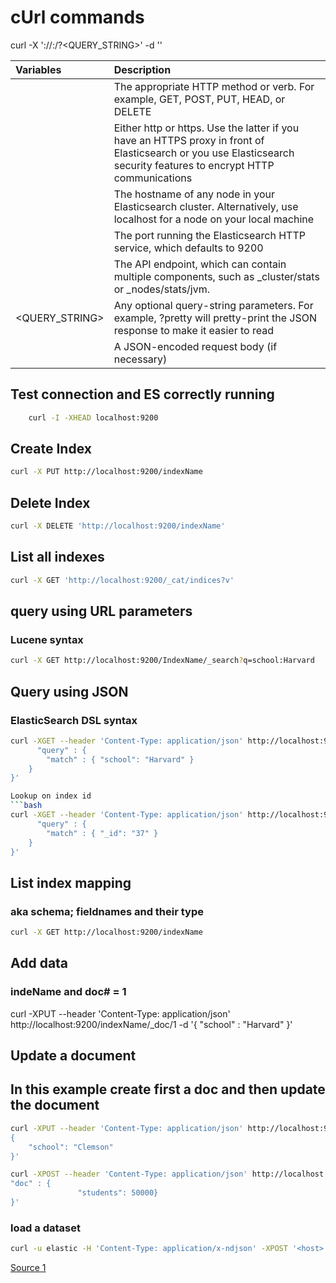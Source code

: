 # cUrl commands

curl -X<VERB> '<PROTOCOL>://<HOST>:<PORT>/<PATH>?<QUERY_STRING>' -d '<BODY>'

| Variables  | Description |
| :--------- | :---------- |
| <VERB>     | The appropriate HTTP method or verb. For example, GET, POST, PUT, HEAD, or DELETE |
| <PROTOCOL> | Either http or https. Use the latter if you have an HTTPS proxy in front of Elasticsearch or you use Elasticsearch security features to encrypt HTTP communications | 
| <HOST>     | The hostname of any node in your Elasticsearch cluster. Alternatively, use localhost for a node on your local machine | 
| <PORT>     | The port running the Elasticsearch HTTP service, which defaults to 9200 | 
| <PATH>     | The API endpoint, which can contain multiple components, such as _cluster/stats or _nodes/stats/jvm. 
| <QUERY_STRING> | Any optional query-string parameters. For example, ?pretty will pretty-print the JSON response to make it easier to read | 
| <BODY>     | A JSON-encoded request body (if necessary) | 


## Test connection and ES correctly running
```bash
    curl -I -XHEAD localhost:9200
```

## Create Index
```bash
curl -X PUT http://localhost:9200/indexName
```

## Delete Index
``` bash
curl -X DELETE 'http://localhost:9200/indexName'
```

## List all indexes
``` bash
curl -X GET 'http://localhost:9200/_cat/indices?v'
```


## query using URL parameters
### Lucene syntax
```bash
curl -X GET http://localhost:9200/IndexName/_search?q=school:Harvard
```

## Query using JSON
### ElasticSearch DSL syntax
```bash
curl -XGET --header 'Content-Type: application/json' http://localhost:9200/indexName/_search -d '{
      "query" : {
        "match" : { "school": "Harvard" }
    }
}'

Lookup on index id
```bash
curl -XGET --header 'Content-Type: application/json' http://localhost:9200/indexName/_search -d '{
      "query" : {
        "match" : { "_id": "37" }
    }
}'
```

## List index mapping
### aka schema; fieldnames and their type
```bash
curl -X GET http://localhost:9200/indexName
```

## Add data
### indeName and doc# = 1 
curl -XPUT --header 'Content-Type: application/json' http://localhost:9200/indexName/_doc/1 -d '{
   "school" : "Harvard"
}'


## Update a document
## In this example create first a doc and then update the document
```bash
curl -XPUT --header 'Content-Type: application/json' http://localhost:9200/indexName/_doc/2 -d '
{
    "school": "Clemson"
}'

curl -XPOST --header 'Content-Type: application/json' http://localhost:9200/indexName/_doc/2/_update -d '{
"doc" : {
               "students": 50000}
}'
```

### load a dataset
```bash
curl -u elastic -H 'Content-Type: application/x-ndjson' -XPOST '<host>:<port>/bank/_bulk?pretty' --data-binary @accounts.json
```



[Source 1](https://www.bmc.com/blogs/elasticsearch-commands/)

